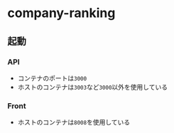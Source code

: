 # company-ranking

## 起動

### API

- コンテナのポートは`3000`
- ホストのコンテナは`3003`など`3000`以外を使用している

### Front

- ホストのコンテナは`8008`を使用している
